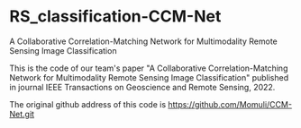 # RS_classification-CCM-Net
A Collaborative Correlation-Matching Network for Multimodality Remote Sensing Image Classification



This is the code of our team's paper "A Collaborative Correlation-Matching Network for Multimodality Remote Sensing Image Classification" published in journal IEEE Transactions on Geoscience and Remote Sensing, 2022.


The original github address of this code is https://github.com/Momuli/CCM-Net.git
